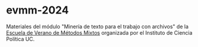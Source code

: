 # evmm-2024
Materiales del módulo "Minería de texto para el trabajo con archivos" de la [Escuela de Verano de Métodos Mixtos](https://cienciapolitica.uc.cl/escuela-de-metodos-mixtos/emm-2024) organizada por el Instituto de Ciencia Política UC.
